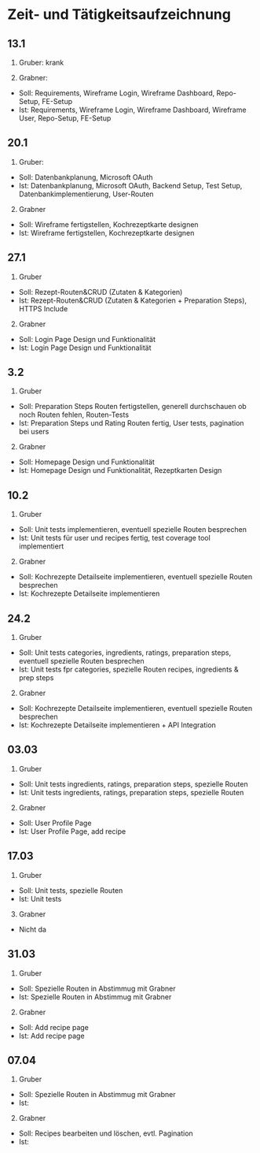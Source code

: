# Zeit- und Tätigkeitsaufzeichnung

## 13.1

1. Gruber:
   krank

2. Grabner:

- Soll: Requirements, Wireframe Login, Wireframe Dashboard, Repo-Setup, FE-Setup
- Ist: Requirements, Wireframe Login, Wireframe Dashboard, Wireframe User, Repo-Setup, FE-Setup

## 20.1

1. Gruber:

- Soll: Datenbankplanung, Microsoft OAuth
- Ist: Datenbankplanung, Microsoft OAuth, Backend Setup, Test Setup, Datenbankimplementierung, User-Routen

2. Grabner

- Soll: Wireframe fertigstellen, Kochrezeptkarte designen
- Ist: Wireframe fertigstellen, Kochrezeptkarte designen

## 27.1

1. Gruber

- Soll: Rezept-Routen&CRUD (Zutaten & Kategorien)
- Ist: Rezept-Routen&CRUD (Zutaten & Kategorien + Preparation Steps), HTTPS Include

2. Grabner

- Soll: Login Page Design und Funktionalität
- Ist: Login Page Design und Funktionalität

## 3.2

1. Gruber

- Soll: Preparation Steps Routen fertigstellen, generell durchschauen ob noch Routen fehlen, Routen-Tests
- Ist: Preparation Steps und Rating Routen fertig, User tests, pagination bei users
  
2. Grabner

- Soll: Homepage Design und Funktionalität
- Ist: Homepage Design und Funktionalität, Rezeptkarten Design
 
## 10.2

1. Gruber

- Soll: Unit tests implementieren, eventuell spezielle Routen besprechen
- Ist: Unit tests für user und recipes fertig, test coverage tool implementiert
  
2. Grabner

- Soll: Kochrezepte Detailseite implementieren, eventuell spezielle Routen besprechen
- Ist: Kochrezepte Detailseite implementieren

## 24.2

1. Gruber

- Soll: Unit tests categories, ingredients, ratings, preparation steps, eventuell spezielle Routen besprechen
- Ist: Unit tests fpr categories, spezielle Routen recipes, ingredients & prep steps

2. Grabner

- Soll: Kochrezepte Detailseite implementieren, eventuell spezielle Routen besprechen
- Ist: Kochrezepte Detailseite implementieren +  API Integration

## 03.03

1. Gruber

- Soll: Unit tests ingredients, ratings, preparation steps, spezielle Routen
- Ist: Unit tests ingredients, ratings, preparation steps, spezielle Routen
  
2. Grabner

- Soll: User Profile Page
- Ist: User Profile Page, add recipe


## 17.03

1. Gruber

- Soll: Unit tests, spezielle Routen
- Ist: Unit tests

3. Grabner

- Nicht da


## 31.03

1. Gruber

- Soll: Spezielle Routen in Abstimmug mit Grabner
- Ist: Spezielle Routen in Abstimmug mit Grabner
  
2. Grabner

- Soll: Add recipe page
- Ist: Add recipe page


## 07.04

1. Gruber

- Soll: Spezielle Routen in Abstimmug mit Grabner
- Ist:
  
2. Grabner

- Soll: Recipes bearbeiten und löschen, evtl. Pagination
- Ist:
  
